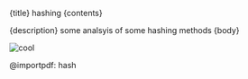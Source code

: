{title}
hashing
{contents}

{description}
some analsyis of some hashing methods
{body}

![cool](src/nice.png "what stuff hashes to")

@importpdf: hash


